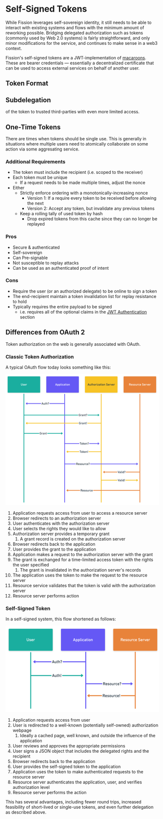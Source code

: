 # Self-Signed Tokens

While Fission leverages self-sovereign identity, it still needs to be able to interact with existing systems and flows with the minimum amount of reworking possible. Bridging delegated authorization such as tokens \(commonly used by Web 2.0 systems\) is fairly straightforward, and only minor modifications for the service, and continues to make sense in a web3 context.

Fission's self-signed tokens are a JWT-implementation of [macaroons](https://research.google/pubs/pub41892.pdf). These are bearer credentials — essentially a decentralized certificate that can be used to access external services on behalf of another user.

## Token Format

## Subdelegation

 of the token to trusted third-parties with even more limited access.

## One-Time Tokens

There are times when tokens should be single use. This is generally in situations where multiple users need to atomically collaborate on some action via some aggresating service.

### Additional Requirements

* The token must include the recipient \(i.e. scoped to the receiver\)
* Each token must be unique
  * If a request needs to be made multiple times, adjust the nonce
* Either
  * Strictly enforce ordering with a monotonically-increasing nonce
    * Version 1: If a require every token to be received before allowing the next
    * Version 2: Accept any token, but invalidate any previous tokens
  * Keep a rolling tally of used token by hash
    * Drop expired tokens from this cache since they can no longer be replayed

### Pros

* Secure & authenticated
* Self-sovereign
* Can Pre-signable
* Not susceptible to replay attacks
* Can be used as an authenticated proof of intent

### Cons

* Require the user \(or an authorized delegate\) to be online to sign a token
* The end-recipient maintain a token invalidation list for replay resistance to hold
* Typically requires the entire payload to be signed
  * i.e. requires all of the optional claims in the [JWT Authentication](https://app.gitbook.com/@runfission/s/whitepaper/~/-Lyqf_PlC7NGcLgfnH4p/identity/jwt-authentication#claims) section

## Differences from OAuth 2

Token authorization on the web is generally associated with OAuth.

### Classic Token Authorization

A typical OAuth flow today looks something like this:

![](../../.gitbook/assets/oauth-vs-macaroons-2x-3.png)

1. Application requests access from user to access a resource server
2. Browser redirects to an authorization server
3. User authenticates with the authorization server
4. User selects the rights they would like to allow
5. Authorization server provides a temporary grant
   1. A grant record is created on the authorization server
6. Browser redirects back to the application
7. User provides the grant to the application
8. Application makes a request to the authorization server with the grant
9. The grant is exchanged for a time-limited access token with the rights the user specified
   1. The grant is invalidated in the authorization server's records
10. The application uses the token to make the request to the resource server
11. Resource service validates that the token is valid with the authorization server
12. Resource server performs action

### Self-Signed Token

In a self-signed system, this flow shortened as follows:

![](../../.gitbook/assets/oauth-vs-macaroons-2x-2.png)

1. Application requests access from user
2. User is redirected to a well-known \(potentially self-owned\) authorization webpage
   1. Ideally a cached page, well known, and outside the influence of the application
3. User reviews and approves the appropriate permissions
4. User signs a JSON object that includes the delegated rights and the recipient
5. Browser redirects back to the application
6. User provides the self-signed token to the application
7. Application uses the token to make authenticated requests to the resource server
8. Resource server authenticates the application, user, and verifies authorization level
9. Resource server performs the action

This has several advantages, including fewer round trips, increased feasibility of short-lived or single-use tokens, and even further delegation as described above.

